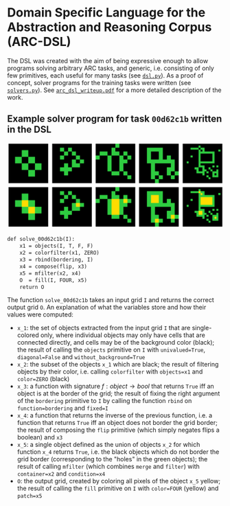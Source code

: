 # Domain Specific Language for the Abstraction and Reasoning Corpus (ARC-DSL)

The DSL was created with the aim of being expressive enough to allow programs solving arbitrary ARC tasks, and generic, i.e. consisting of only few primitives, each useful for many tasks (see [`dsl.py`](dsl.py)). As a proof of concept, solver programs for the training tasks were written (see [`solvers.py`](solvers.py)). See [`arc_dsl_writeup.pdf`](arc_dsl_writeup.pdf) for a more detailed description of the work.


## Example solver program for task `00d62c1b` written in the DSL

![Tux, the Linux mascot](00d62c1b.png)

```
def solve_00d62c1b(I):
    x1 = objects(I, T, F, F)
    x2 = colorfilter(x1, ZERO)
    x3 = rbind(bordering, I)
    x4 = compose(flip, x3)
    x5 = mfilter(x2, x4)
    O  = fill(I, FOUR, x5)
    return O
```

The function `solve_00d62c1b` takes an input grid `I` and returns the correct output grid `O`. An explanation of what the variables store and how their values were computed:

- `x_1`: the set of objects extracted from the input grid `I` that are single-colored only, where individual objects may only have cells that are connected directly, and cells may be of the background color (black); the result of calling the `objects` primitive on `I` with `univalued=True`, `diagonal=False` and `without_background=True`
- `x_2`: the subset of the objects `x_1` which are black; the result of filtering objects by their color, i.e. calling `colorfilter` with `objects=x1` and `color=ZERO` (black)
- `x_3`: a function with signature $f: object \rightarrow bool$ that returns `True` iff an object is at the border of the grid; the result of fixing the right argument of the `bordering` primitive to `I` by calling the function `rbind` on `function=bordering` and `fixed=I`
- `x_4`: a function that returns the inverse of the previous function, i.e. a function that returns `True` iff an object does not border the grid border; the result of composing the `flip` primitive (which simply negates flips a boolean) and `x3`
- `x_5`: a single object defined as the union of objects `x_2` for which function `x_4` returns `True`, i.e. the black objects which do not border the grid border (corresponding to the "holes" in the green objects); the result of calling `mfilter` (which combines `merge` and `filter`) with `container=x2` and `condition=x4`
- `O`: the output grid, created by coloring all pixels of the object `x_5` yellow; the result of calling the `fill` primitive on `I` with `color=FOUR` (yellow) and `patch=x5`

